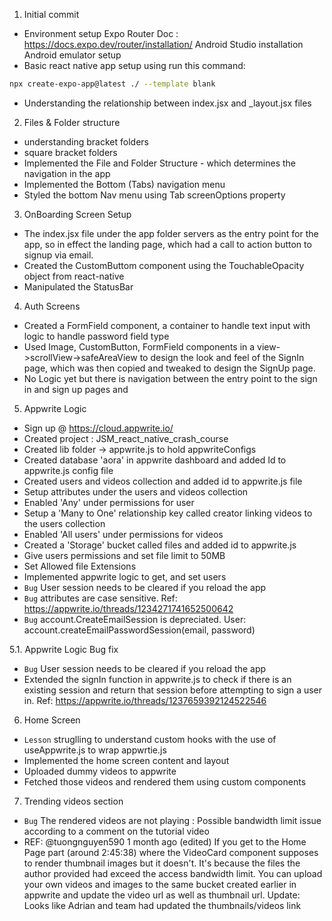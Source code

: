 1. Initial commit
- Environment setup
    Expo Router Doc : https://docs.expo.dev/router/installation/
    Android Studio installation
    Android emulator setup
-   Basic react native app setup using
    run this command:
```bash
npx create-expo-app@latest ./ --template blank
```
- Understanding the relationship between index.jsx and _layout.jsx files

2. Files & Folder structure 
- understanding bracket folders
- square bracket folders
- Implemented the File and Folder Structure - which determines the navigation in the app
- Implemented the Bottom (Tabs) navigation menu
- Styled the bottom Nav menu using Tab screenOptions property

3. OnBoarding Screen Setup
- The index.jsx file under the app folder servers as the entry point for the app, so in effect the landing page, which had a call to action button to signup via email.
- Created the CustomButtom component using the TouchableOpacity object from react-native
- Manipulated the StatusBar 

4. Auth Screens
- Created a FormField component, a container to handle text input with logic to handle password field type
- Used Image, CustomButton, FormField components in a view->scrollView->safeAreaView to design the look and feel of the SignIn page, which was then copied and tweaked to design the SignUp page.
- No Logic yet but there is navigation between the entry point to the sign in and sign up pages and

5. Appwrite Logic
- Sign up @ https://cloud.appwrite.io/
- Created project : JSM_react_native_crash_course
- Created lib folder -> appwrite.js to hold appwriteConfigs
- Created database 'aora' in appwrite dashboard and added Id to appwrite.js config file
- Created users and videos collection and added id to appwrite.js file
- Setup attributes under the users and videos collection
- Enabled 'Any' under permissions for user
- Setup a 'Many to One' relationship key called creator linking videos to the users collection
- Enabled 'All users' under permissions for videos
- Created a 'Storage' bucket called files and added id to appwrite.js
- Give users permissions and set file limit to 50MB
- Set Allowed file Extensions
- Implemented appwrite logic to get, and set users
- ```Bug``` User session needs to be cleared if you reload the app
- ```Bug``` attributes are case sensitive. Ref: https://appwrite.io/threads/1234271741652500642
- ```Bug``` account.CreateEmailSession is depreciated. User: account.createEmailPasswordSession(email, password)

5.1. Appwrite Logic Bug fix
- ```Bug``` User session needs to be cleared if you reload the app
- Extended the signIn function in appwrite.js to check if there is an existing session and return that session before attempting to sign a user in. Ref: https://appwrite.io/threads/1237659392124522546

6. Home Screen
- ```Lesson``` struglling to understand custom hooks with the use of useAppwrite.js to wrap appwrtie.js 
- Implemented the home screen content and layout
- Uploaded dummy videos to appwrite
- Fetched those videos and rendered them using custom components

7. Trending videos section
- ```Bug``` The rendered videos are not playing : Possible bandwidth limit issue according to a comment on the tutorial video
- REF: 
@tuongnguyen590
1 month ago (edited)
If you get to the Home Page part (around 2:45:38) where the VideoCard component supposes to render thumbnail images but it doesn't. It's because the files the author provided had exceed the access bandwidth limit. You can upload your own videos and images to the same bucket created earlier in appwrite and update the video url as well as thumbnail url.
Update: Looks like Adrian and team had updated the thumbnails/videos link

